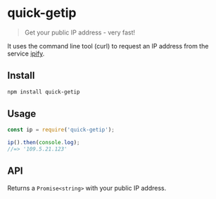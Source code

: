 # quick-getip

> Get your public IP address - very fast!

 It uses the command line tool (curl) to request an IP address from the service [ipify](https://ipify.org).

## Install

```sh
npm install quick-getip
```

## Usage

```js
const ip = require('quick-getip');

ip().then(console.log);
//=> '109.5.21.123'

```

## API

Returns a `Promise<string>` with your public IP address.


